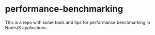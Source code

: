 # performance-benchmarking
This is a repo with some tools and tips for performance benchmarking in NodeJS applications.
